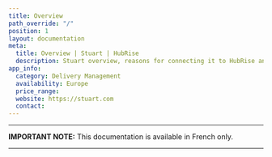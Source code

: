 ```yaml
---
title: Overview
path_override: "/"
position: 1
layout: documentation
meta:
  title: Overview | Stuart | HubRise
  description: Stuart overview, reasons for connecting it to HubRise and summary of integrated features. Synchronise data between your EPOS and your apps.
app_info:
  category: Delivery Management
  availability: Europe
  price_range: 
  website: https://stuart.com
  contact: 
---
```


---

**IMPORTANT NOTE:** This documentation is available <Link to="/fr/apps/stuart" addLocalePrefix={false}>in French only</Link>.

---
